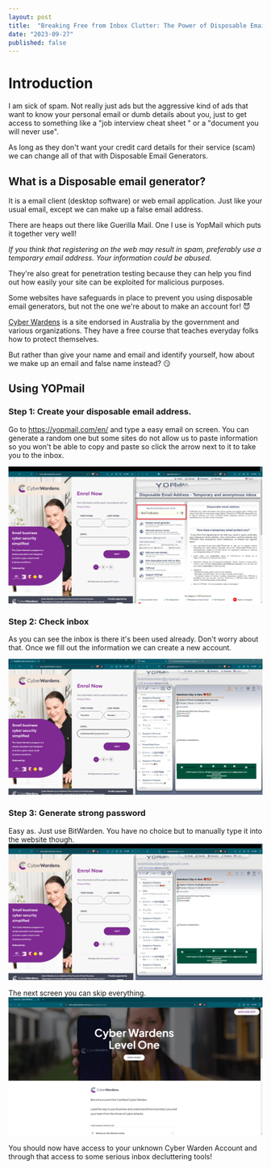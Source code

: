 ```yaml
---
layout: post
title:  "Breaking Free from Inbox Clutter: The Power of Disposable Email Generators"
date: "2023-09-27"
published: false
---
```


# Introduction

I am sick of spam. Not really just ads but the aggressive kind of ads that want to know your personal email or dumb details about you, just to get access to something like a "job interview cheat sheet " or a "document you will never use". 

As long as they don't want your credit card details for their service (scam) we can change all of that with Disposable Email Generators. 

## What is a Disposable email generator?

It is a email client (desktop software) or web email application. Just like your usual email, except we can make up a false email address.

There are heaps out there like Guerilla Mail. One I use is YopMail which puts it together very well!

_If you think that registering on the web may result in spam, preferably use a temporary email address. Your information could be abused._

They're also great for penetration testing because they can help you find out how easily your site can be exploited for malicious purposes.

Some websites have safeguards in place to prevent you using disposable email generators, but not the one we're about to make an account for! 😈

[Cyber Wardens](https://train.cyberwardens.com.au/) is a site endorsed in Australia by the government and various organizations. They have a free course that teaches everyday folks how to protect themselves. 

But rather than give your name and email and identify yourself, how about we make up an email and false name instead? 😏

## Using YOPmail

### Step 1: Create your disposable email address.

Go to https://yopmail.com/en/ and type a easy email on screen. You can generate a random one but some sites do not allow us to paste information so you won't be able to copy and paste so click the arrow next to it to take you to the inbox.

<img src="../images/0001-01-26/CreateDisposableEmail.png" class="image fit" alt="Title image"/>

### Step 2: Check inbox


As you can see the inbox is there it's been used already. Don't worry about that. Once we fill out the information we can create a new account. 

<img src="../images/0001-01-26/FakeYourIdentity.png" class="image fit" alt="Title image"/>

### Step 3: Generate strong password

Easy as. Just use BitWarden. You have no choice but to manually type it into the website though. 
<img src="../images/0001-01-26/GoToInbox.png" class="image fit" alt="Title image"/>


The next screen you can skip everything. 
<img src="../images/0001-01-26/AccountGenerated.png" class="image fit" alt="Title image"/>

You should now have access to your unknown Cyber Warden Account and through that access to some serious inbox decluttering tools!